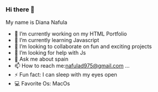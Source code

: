 ### Hi there 👋
My name is Diana Nafula
- 🔭 I’m currently working on my HTML Portfolio
- 🌱 I’m currently learning Javascript
- 👯 I’m looking to collaborate on fun and exciting projects
- 🤔 I’m looking for help with Js
- 💬 Ask me about spain 
- 📫 How to reach me:nafulad975@gmail.com ...
- ⚡ Fun fact:  I can sleep with my eyes open
- 💻 Favorite Os: MacOs
